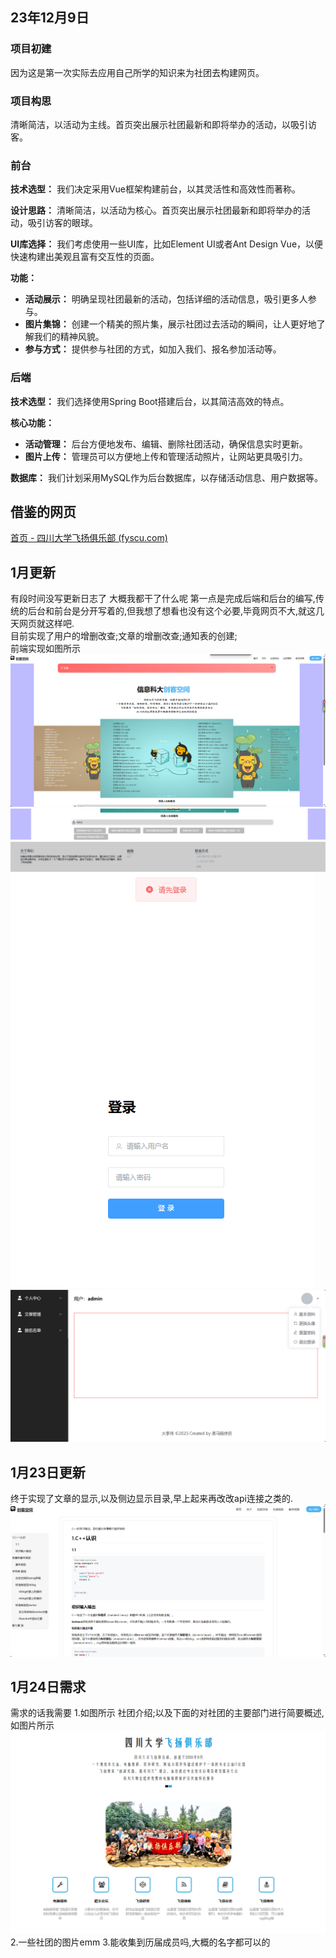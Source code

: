 ## 23年12月9日

### 项目初建

因为这是第一次实际去应用自己所学的知识来为社团去构建网页。

### 项目构思

 清晰简洁，以活动为主线。首页突出展示社团最新和即将举办的活动，以吸引访客。

### 前台

**技术选型：** 我们决定采用Vue框架构建前台，以其灵活性和高效性而著称。

**设计思路：** 清晰简洁，以活动为核心。首页突出展示社团最新和即将举办的活动，吸引访客的眼球。

**UI库选择：** 我们考虑使用一些UI库，比如Element UI或者Ant Design Vue，以便快速构建出美观且富有交互性的页面。

**功能：**

- **活动展示：** 明确呈现社团最新的活动，包括详细的活动信息，吸引更多人参与。
- **图片集锦：** 创建一个精美的照片集，展示社团过去活动的瞬间，让人更好地了解我们的精神风貌。
- **参与方式：** 提供参与社团的方式，如加入我们、报名参加活动等。



### 后端

**技术选型：** 我们选择使用Spring Boot搭建后台，以其简洁高效的特点。

**核心功能：**

- **活动管理：** 后台方便地发布、编辑、删除社团活动，确保信息实时更新。
- **图片上传：** 管理员可以方便地上传和管理活动照片，让网站更具吸引力。

**数据库：** 我们计划采用MySQL作为后台数据库，以存储活动信息、用户数据等。



## 借鉴的网页

[首页 - 四川大学飞扬俱乐部 (fyscu.com)](https://www.fyscu.com/)







## 1月更新
有段时间没写更新日志了 大概我都干了什么呢
第一点是完成后端和后台的编写,传统的后台和前台是分开写着的,但我想了想看也没有这个必要,毕竟网页不大,就这几天网页就这样吧.
<br>
目前实现了用户的增删改查;文章的增删改查;通知表的创建;
<br>
前端实现如图所示
![image.png](./img/img.png)
![image.png](./img/img_1.png)
![image.png](./img/img_2.png)
![image.png](./img/img_3.png)


## 1月23日更新
终于实现了文章的显示,以及侧边显示目录,早上起来再改改api连接之类的.
![image.png](./img/img_4.png)


## 1月24日需求

需求的话我需要
1.如图所示 社团介绍;以及下面的对社团的主要部门进行简要概述,如图片所示
![img_5.png](./img/img_5.png)
2.一些社团的图片emm
3.能收集到历届成员吗,大概的名字都可以的